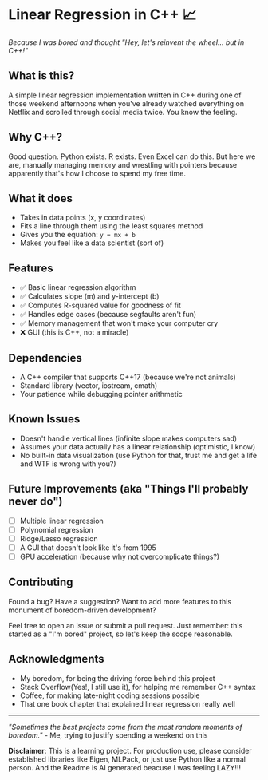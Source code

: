 # Linear Regression in C++ 📈

*Because I was bored and thought "Hey, let's reinvent the wheel... but in C++!"*

## What is this?

A simple linear regression implementation written in C++ during one of those weekend afternoons when you've already watched everything on Netflix and scrolled through social media twice. You know the feeling.

## Why C++?

Good question. Python exists. R exists. Even Excel can do this. But here we are, manually managing memory and wrestling with pointers because apparently that's how I choose to spend my free time.

## What it does

- Takes in data points (x, y coordinates)
- Fits a line through them using the least squares method
- Gives you the equation: `y = mx + b`
- Makes you feel like a data scientist (sort of)

## Features

- ✅ Basic linear regression algorithm
- ✅ Calculates slope (m) and y-intercept (b)
- ✅ Computes R-squared value for goodness of fit
- ✅ Handles edge cases (because segfaults aren't fun)
- ✅ Memory management that won't make your computer cry
- ❌ GUI (this is C++, not a miracle)



## Dependencies

- A C++ compiler that supports C++17 (because we're not animals)
- Standard library (vector, iostream, cmath)
- Your patience while debugging pointer arithmetic

## Known Issues

- Doesn't handle vertical lines (infinite slope makes computers sad)
- Assumes your data actually has a linear relationship (optimistic, I know)
- No built-in data visualization (use Python for that, trust me and get a life and WTF is wrong with you?)

## Future Improvements (aka "Things I'll probably never do")

- [ ] Multiple linear regression
- [ ] Polynomial regression
- [ ] Ridge/Lasso regression
- [ ] A GUI that doesn't look like it's from 1995
- [ ] GPU acceleration (because why not overcomplicate things?)

## Contributing

Found a bug? Have a suggestion? Want to add more features to this monument of boredom-driven development? 

Feel free to open an issue or submit a pull request. Just remember: this started as a "I'm bored" project, so let's keep the scope reasonable.


## Acknowledgments

- My boredom, for being the driving force behind this project
- Stack Overflow(Yes!, I still use it), for helping me remember C++ syntax
- Coffee, for making late-night coding sessions possible
- That one book chapter that explained linear regression really well

---

*"Sometimes the best projects come from the most random moments of boredom."* - Me, trying to justify spending a weekend on this

**Disclaimer**: This is a learning project. For production use, please consider established libraries like Eigen, MLPack, or just use Python like a normal person. And the Readme is AI generated beacuse I was feeling LAZY!!!